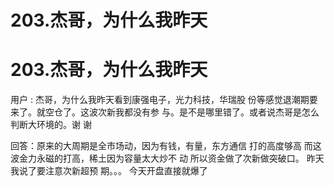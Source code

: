 # 203.杰哥，为什么我昨天

# 203.杰哥，为什么我昨天

用户 : 杰哥，为什么我昨天看到康强电子，光力科技，华瑞股 份等感觉退潮期要来了。就空仓了。这波次新我都没有参 与。是不是哪里错了。或者说杰哥是怎么判断大环境的。谢 谢

回答：原来的大周期是全市场动，因为有钱，有量，东方通信 打的高度够高 而这波金力永磁的打高，稀土因为容量太大炒不 动 所以资金做了次新做突破口。 昨天我说了要注意次新超预 期。。。 今天开盘直接就爆了